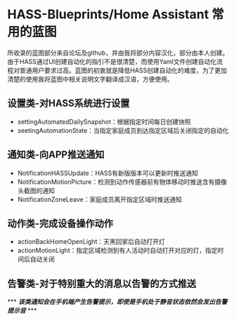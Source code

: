 # HASS-Blueprints/Home Assistant 常用的蓝图

所收录的蓝图部分来自论坛及github，并由我将部分内容汉化，部分由本人创建。由于HASS通过UI创建自动化的指引不是很清楚，而使用Yaml文件创建自动化流程对普通用户要求过高。蓝图的初衷就是降低HASS创建自动化的难度，为了更加清楚的使用我将蓝图中相关说明文字翻译成汉语，方便使用。

## 设置类-对HASS系统进行设置

- settingAutomatedDailySnapshot：根据指定时间每日创建快照  
- seetingAutomationState：当指定家庭成员到达指定区域后关闭指定的自动化  

## 通知类-向APP推送通知

- NotificationHASSUpdate：HASS有新版版本可以更新时推送通知  
- NotificationMotionPicture：检测到动作传感器前有物体移动时推送含有摄像头截图的通知  
- NotificationZoneLeave：家庭成员离开指定区域时推送通知  

## 动作类-完成设备操作动作

- actionBackHomeOpenLight：天黑回家后自动打开灯  
- actionMotionLight：指定区域检测到有人活动时自动打开对应的灯，指定时间后自动关闭  

## 告警类-对于特别重大的消息以告警的方式推送
*** ***该类通知会在手机端产生告警提示，即使是手机处于静音状态依然会发出告警提示音*** ***  